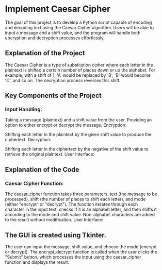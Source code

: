 # Implement Caesar Cipher
The goal of this project is to develop a Python script capable of encoding and decoding text using the Caesar Cipher algorithm. Users will be able to input a message and a shift value, and the program will handle both encryption and decryption processes effortlessly.

## Explanation of the Project
The Caesar Cipher is a type of substitution cipher where each letter in the plaintext is shifted a certain number of places down or up the alphabet. For example, with a shift of 1, 'A' would be replaced by 'B', 'B' would become 'C', and so on. The decryption process reverses this shift.

## Key Components of the Project
### Input Handling:

Taking a message (plaintext) and a shift value from the user.
Providing an option to either encrypt or decrypt the message.
Encryption:

Shifting each letter in the plaintext by the given shift value to produce the ciphertext.
Decryption:

Shifting each letter in the ciphertext by the negative of the shift value to retrieve the original plaintext.
User Interface:

## Explanation of the Code
### Caesar Cipher Function:

The caesar_cipher function takes three parameters: text (the message to be processed), shift (the number of places to shift each letter), and mode (either "encrypt" or "decrypt").
The function iterates through each character in the input text, checks if it is an alphabet letter, and then shifts it according to the mode and shift value.
Non-alphabet characters are added to the result without modification.
User Interface:

## The GUI is created using Tkinter.
The user can input the message, shift value, and choose the mode (encrypt or decrypt).
The encrypt_decrypt function is called when the user clicks the "Submit" button, which processes the input using the caesar_cipher function and displays the result.

